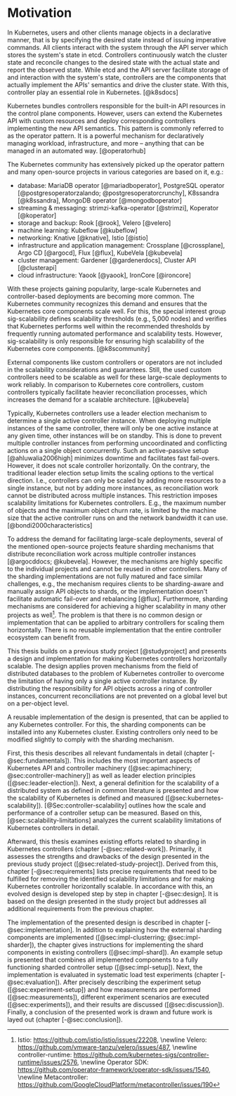 # Motivation

In Kubernetes, users and other clients manage objects in a declarative manner, that is by specifying the desired state instead of issuing imperative commands.
All clients interact with the system through the API server which stores the system's state in etcd.
Controllers continuously watch the cluster state and reconcile changes to the desired state with the actual state and report the observed state.
While etcd and the API server facilitate storage of and interaction with the system's state, controllers are the components that actually implement the APIs' semantics and drive the cluster state.
With this, controller play an essential role in Kubernetes.
[@k8sdocs]

Kubernetes bundles controllers responsible for the built-in API resources in the control plane components.
However, users can extend the Kubernetes API with custom resources and deploy corresponding controllers implementing the new API semantics.
This pattern is commonly referred to as the operator pattern.
It is a powerful mechanism for declaratively managing workload, infrastructure, and more – anything that can be managed in an automated way.
[@operatorhub]

The Kubernetes community has extensively picked up the operator pattern and many open-source projects in various categories are based on it, e.g.:

- database: MariaDB operator [@mariadboperator], PostgreSQL operator [@postgresoperatorzalando; @postgresoperatorcrunchy], K8ssandra [@k8ssandra], MongoDB operator [@mongodboperator]
- streaming & messaging: strimzi-kafka-operator [@strimzi], Koperator [@koperator]
- storage and backup: Rook [@rook], Velero [@velero]
- machine learning: Kubeflow [@kubeflow]
- networking: Knative [@knative], Istio [@istio]
- infrastructure and application management: Crossplane [@crossplane], Argo CD [@argocd], Flux [@flux], KubeVela [@kubevela]
- cluster management: Gardener [@gardenerdocs], Cluster API [@clusterapi]
- cloud infrastructure: Yaook [@yaook], IronCore [@ironcore]

With these projects gaining popularity, large-scale Kubernetes and controller-based deployments are becoming more common.
The Kubernetes community recognizes this demand and ensures that the Kubernetes core components scale well.
For this, the special interest group sig-scalability defines scalability thresholds (e.g., 5,000 nodes) and verifies that Kubernetes performs well within the recommended thresholds by frequently running automated performance and scalability tests.
However, sig-scalability is only responsible for ensuring high scalability of the Kubernetes core components.
[@k8scommunity]

External components like custom controllers or operators are not included in the scalability considerations and guarantees.
Still, the used custom controllers need to be scalable as well for these large-scale deployments to work reliably.
In comparison to Kubernetes core controllers, custom controllers typically facilitate heavier reconciliation processes, which increases the demand for a scalable architecture.
[@kubevela]

Typically, Kubernetes controllers use a leader election mechanism to determine a single active controller instance.
When deploying multiple instances of the same controller, there will only be one active instance at any given time, other instances will be on standby.
This is done to prevent multiple controller instances from performing uncoordinated and conflicting actions on a single object concurrently.
Such an active-passive setup [@ahluwalia2006high] minimizes downtime and facilitates fast fail-overs.
However, it does not scale controller horizontally.
On the contrary, the traditional leader election setup limits the scaling options to the vertical direction.
I.e., controllers can only be scaled by adding more resources to a single instance, but not by adding more instances, as reconciliation work cannot be distributed across multiple instances.
This restriction imposes scalability limitations for Kubernetes controllers.
E.g., the maximum number of objects and the maximum object churn rate, is limited by the machine size that the active controller runs on and the network bandwidth it can use.
[@bondi2000characteristics]

To address the demand for facilitating large-scale deployments, several of the mentioned open-source projects feature sharding mechanisms that distribute reconciliation work across multiple controller instances [@argocddocs; @kubevela].
However, the mechanisms are highly specific to the individual projects and cannot be reused in other controllers.
Many of the sharding implementations are not fully matured and face similar challenges, e.g., the mechanism requires clients to be sharding-aware and manually assign API objects to shards, or the implementation doesn't facilitate automatic fail-over and rebalancing [@flux].
Furthermore, sharding mechanisms are considered for achieving a higher scalability in many other projects as well[^sharding-issues].
The problem is that there is no common design or implementation that can be applied to arbitrary controllers for scaling them horizontally.
There is no reusable implementation that the entire controller ecosystem can benefit from.

[^sharding-issues]: Istio: <https://github.com/istio/istio/issues/22208>, \newline
Velero: <https://github.com/vmware-tanzu/velero/issues/487>, \newline
controller-runtime: <https://github.com/kubernetes-sigs/controller-runtime/issues/2576>, \newline
Operator SDK: <https://github.com/operator-framework/operator-sdk/issues/1540>, \newline
Metacontroller: <https://github.com/GoogleCloudPlatform/metacontroller/issues/190>

This thesis builds on a previous study project [@studyproject] and presents a design and implementation for making Kubernetes controllers horizontally scalable.
The design applies proven mechanisms from the field of distributed databases to the problem of Kubernetes controller to overcome the limitation of having only a single active controller instance.
By distributing the responsibility for API objects across a ring of controller instances, concurrent reconciliations are not prevented on a global level but on a per-object level.
<!-- Membership and failure detection mechanisms are employed to facilitate automatic fail-overs and rebalancing.
The sharding mechanism is transparent to clients which do not need to be aware of the sharded architecture as no existing API semantics are changed. -->
A reusable implementation of the design is presented, that can be applied to any Kubernetes controller.
For this, the sharding components can be installed into any Kubernetes cluster.
Existing controllers only need to be modified slightly to comply with the sharding mechanism.

First, this thesis describes all relevant fundamentals in detail (chapter [-@sec:fundamentals]).
This includes the most important aspects of Kubernetes API and controller machinery ([@sec:apimachinery; @sec:controller-machinery]) as well as leader election principles ([@sec:leader-election]).
Next, a general definition for the scalability of a distributed system as defined in common literature is presented and how the scalability of Kubernetes is defined and measured ([@sec:kubernetes-scalability]).
[@Sec:controller-scalability] outlines how the scale and performance of a controller setup can be measured.
Based on this, [@sec:scalability-limitations] analyzes the current scalability limitations of Kubernetes controllers in detail.

Afterward, this thesis examines existing efforts related to sharding in Kubernetes controllers (chapter [-@sec:related-work]).
Primarily, it assesses the strengths and drawbacks of the design presented in the previous study project ([@sec:related-study-project]).
Derived from this, chapter [-@sec:requirements] lists precise requirements that need to be fulfilled for removing the identified scalability limitations and for making Kubernetes controller horizontally scalable.
In accordance with this, an evolved design is developed step by step in chapter [-@sec:design].
It is based on the design presented in the study project but addresses all additional requirements from the previous chapter.

The implementation of the presented design is described in chapter [-@sec:implementation].
In addition to explaining how the external sharding components are implemented ([@sec:impl-clusterring; @sec:impl-sharder]), the chapter gives instructions for implementing the shard components in existing controllers ([@sec:impl-shard]).
An example setup is presented that combines all implemented components to a fully functioning sharded controller setup ([@sec:impl-setup]).
Next, the implementation is evaluated in systematic load test experiments (chapter [-@sec:evaluation]).
After precisely describing the experiment setup ([@sec:experiment-setup]) and how measurements are performed ([@sec:measurements]), different experiment scenarios are executed ([@sec:experiments]), and their results are discussed ([@sec:discussion]).
Finally, a conclusion of the presented work is drawn and future work is layed out (chapter [-@sec:conclusion]).
